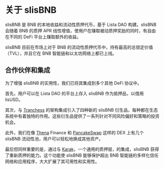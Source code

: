 # 关于 slisBNB

slisBNB 是 BNB 的本地收益和流动性质押代币，基于 Lista DAO 构建。slisBNB 会随着 BNB 的质押 APR 线性增值，使用户在赚取被动质押奖励的同时，有自由在不同的 DeFi 平台上赚取额外的收益。

slisBNB 目前在市场上对于 BNB 的流动性质押代币中，持有最高的总锁定价值（TVL），并且它在 BNB 智能链和以太坊网络上都已上线。

## 合作伙伴和集成

为了增强 slisBNB 的实用性，我们已将其集成到多个其他 DeFi 协议中。

首先，用户可以在 Lista DAO 的平台上存入 slisBNB 作为抵押品，以借用 lisUSD。

其次，与 [Tranchess](https://tranchess.com/) 的架构集成引入了四种新的 slisBNB 衍生品，每种都在生态系统中有着独特的作用。这些衍生品提供了一系列针对不同风险偏好和策略的投资机会。

此外，我们在像 [Thena](https://thena.fi/) Finance 和 [PancakeSwap](https://pancakeswap.finance/) 这样的 DEX 上有几个 slisBNB 流动性池，用户可以轻松地换成其他资产。

最后但同样重要的是，通过与 [Karak](https://karak.network/)，一个通用的质押层，的集成，slisBNB 获得了重新质押的能力。这个功能使 slisBNB 能够保护超出 BNB 智能链的多样化信任网络和应用程序，大大扩展了其可用性和实用性。